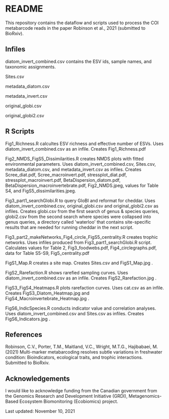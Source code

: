 # README

This repository contains the dataflow and scripts used to process the COI metabarcode reads in the paper Robinson et al., 2021 (submitted to BioRxiv).

## Infiles

diatom_invert_combined.csv contains the ESV ids, sample names, and taxonomic assignments.  

Sites.csv

metadata_diatom.csv

metadata_invert.csv

original_globi.csv

original_globi2.csv

## R Scripts

Fig1_Richness.R calcultes ESV richness and effective number of ESVs.  Uses diatom_invert_combined.csv as an infile.  Creates Fig1_Richness.pdf

Fig2_NMDS_FigS5_Dissimilarities.R creates NMDS plots with fitted environmental parameters.  Uses diatom_invert_combined.csv, Sites.csv, metadata_diatom.csv, and metadata_invert.csv as infiles.  Creates Scree_diat.pdf, Scree_macroinvert.pdf, stressplot_diat.pdf, stressplot_macroinvert.pdf, BetaDispersion_diatom.pdf, BetaDispersion_macroinvertebrate.pdf, Fig2_NMDS.jpeg, values for Table S4, and FigS5_dissimilarities.jpeg.

Fig3_part1_searchGlobi.R to query GloBI and reformat for cheddar.  Uses diatom_invert_combined.csv, original_globi.csv and original_globi2.csv as infiles.  Creates globi.csv from the first search of genus & species queries, globi2.csv from the second search where species were collapsed into genus queries, a directory called 'waterloo' that contains site-specific results that are needed for running cheddar in the next script.  

Fig3_part2_makeNetworks_Fig4_circle_FigS5_centrality.R creates trophic networks.  Uses infiles produced from Fig3_part1_searchGlobi.R script.  Calculates values for Table 2, Fig3_foodwebs.pdf, Fig4_circlegraphs.pdf, data for Table S5-S9, Fig5_centrality.pdf

FigS1_Map.R creates a site map.  Creates Sites.csv and FigS1_Map.jpg .

FigS2_Rarefaction.R shows rarefied sampling curves.  Uses diatom_invert_combined.csv as an infile.  Creates FigS2_Rarefaction.jpg .

FigS3_FigS4_Heatmaps.R plots rarefaction curves.  Uses cat.csv as an infile.  Creates FigS3_Diatom_Heatmap.jpg and FigS4_Macroinvertebrate_Heatmap.jpg .

FigS6_IndicSpecies.R conducts indicator value and correlation analyses.  Uses diatom_invert_combined.csv and Sites.csv as infiles.  Creates FigS6_Indicators.jpg .

## References

Robinson, C.V., Porter, T.M., Maitland, V.C., Wright, M.T.G., Hajibabaei, M. (2021) Multi-marker metabarcoding resolves subtle variations in freshwater condition: Bioindicators, ecological traits, and trophic interactions.  Submitted to BioRxiv.

## Acknowledgements

I would like to acknowledge funding from the Canadian government from the Genomics Research and Development Initiative (GRDI), Metagenomics-Based Ecosystem Biomonitoring (Ecobiomics) project.

Last updated: November 10, 2021
